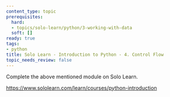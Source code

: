 ```yaml
---
content_type: topic
prerequisites:
  hard:
  - topics/solo-learn/python/3-working-with-data
  soft: []
ready: true
tags:
- python
title: Solo Learn - Introduction to Python - 4. Control Flow
topic_needs_review: false
---
```


Complete the above mentioned module on Solo Learn.

https://www.sololearn.com/learn/courses/python-introduction